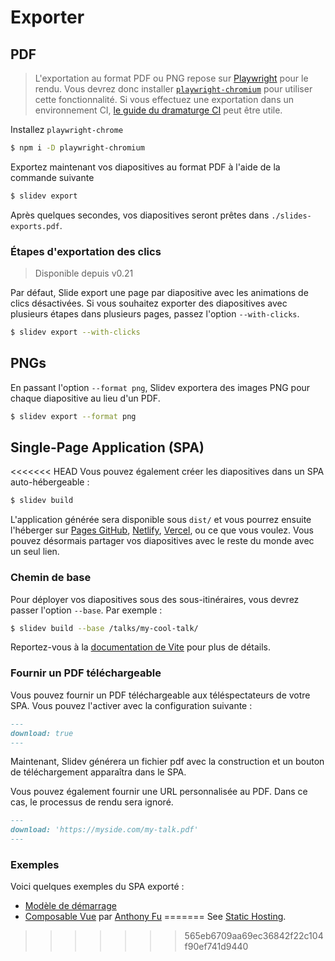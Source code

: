 # Exporter

## PDF

> L'exportation au format PDF ou PNG repose sur [Playwright](https://playwright.dev) pour le rendu. Vous devrez donc installer [`playwright-chromium`](https://playwright.dev/docs/installation#download-single-browser-binary) pour utiliser cette fonctionnalité.
> Si vous effectuez une exportation dans un environnement CI, [le guide du dramaturge CI](https://playwright.dev/docs/ci) peut être utile.

Installez `playwright-chrome`

```bash
$ npm i -D playwright-chromium
```

Exportez maintenant vos diapositives au format PDF à l'aide de la commande suivante

```bash
$ slidev export
```

Après quelques secondes, vos diapositives seront prêtes dans `./slides-exports.pdf`.

### Étapes d'exportation des clics

> Disponible depuis v0.21

Par défaut, Slide export une page par diapositive avec les animations de clics désactivées. Si vous souhaitez exporter des diapositives avec plusieurs étapes dans plusieurs pages, passez l'option `--with-clicks`.

```bash
$ slidev export --with-clicks
```

## PNGs

En passant l'option `--format png`, Slidev exportera des images PNG pour chaque diapositive au lieu d'un PDF.

```bash
$ slidev export --format png
```

## Single-Page Application (SPA)

<<<<<<< HEAD
Vous pouvez également créer les diapositives dans un SPA auto-hébergeable :

```bash
$ slidev build
```

L'application générée sera disponible sous `dist/` et vous pourrez ensuite l'héberger sur [Pages GitHub](https://pages.github.com/), [Netlify](https://netlify.app/), [Vercel](https://vercel.com/), ou ce que vous voulez. Vous pouvez désormais partager vos diapositives avec le reste du monde avec un seul lien.

### Chemin de base

Pour déployer vos diapositives sous des sous-itinéraires, vous devrez passer l'option `--base`. Par exemple :

```bash
$ slidev build --base /talks/my-cool-talk/
```

Reportez-vous à la [documentation de Vite](https://vitejs.dev/guide/build.html#public-base-path) pour plus de détails.

### Fournir un PDF téléchargeable

Vous pouvez fournir un PDF téléchargeable aux téléspectateurs de votre SPA. Vous pouvez l'activer avec la configuration suivante :

```md
---
download: true
---
```

Maintenant, Slidev générera un fichier pdf avec la construction et un bouton de téléchargement apparaîtra dans le SPA.

Vous pouvez également fournir une URL personnalisée au PDF. Dans ce cas, le processus de rendu sera ignoré.

```md
---
download: 'https://myside.com/my-talk.pdf'
---
```

### Exemples

Voici quelques exemples du SPA exporté :

- [Modèle de démarrage](https://sli.dev/demo/starter)
- [Composable Vue](https://talks.antfu.me/2021/composable-vue) par [Anthony Fu](https://github.com/antfu)
=======
See [Static Hosting](/guide/hosting).
>>>>>>> 565eb6709aa69ec36842f22c104f90ef741d9440

